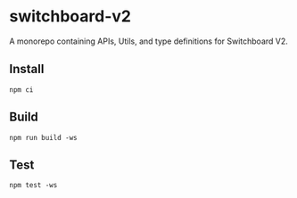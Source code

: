 # switchboard-v2

A monorepo containing APIs, Utils, and type definitions for Switchboard V2.

## Install

```
npm ci
```

## Build

```
npm run build -ws
```

## Test

```
npm test -ws
```
